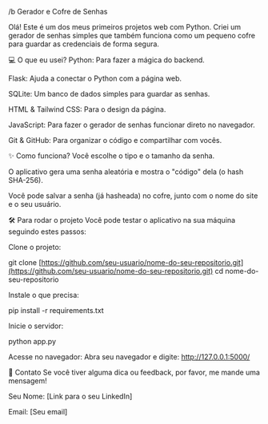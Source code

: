 /b Gerador e Cofre de Senhas
 
Olá! Este é um dos meus primeiros projetos web com Python. Criei um gerador de senhas simples que também funciona como um pequeno cofre para guardar as credenciais de forma segura.

💻 O que eu usei?
Python: Para fazer a mágica do backend.

Flask: Ajuda a conectar o Python com a página web.

SQLite: Um banco de dados simples para guardar as senhas.

HTML & Tailwind CSS: Para o design da página.

JavaScript: Para fazer o gerador de senhas funcionar direto no navegador.

Git & GitHub: Para organizar o código e compartilhar com vocês.

✨ Como funciona?
Você escolhe o tipo e o tamanho da senha.

O aplicativo gera uma senha aleatória e mostra o "código" dela (o hash SHA-256).

Você pode salvar a senha (já hasheada) no cofre, junto com o nome do site e o seu usuário.

🛠️ Para rodar o projeto
Você pode testar o aplicativo na sua máquina seguindo estes passos:

Clone o projeto:

git clone [https://github.com/seu-usuario/nome-do-seu-repositorio.git](https://github.com/seu-usuario/nome-do-seu-repositorio.git)
cd nome-do-seu-repositorio

Instale o que precisa:

pip install -r requirements.txt

Inicie o servidor:

python app.py

Acesse no navegador:
Abra seu navegador e digite: http://127.0.0.1:5000/

📧 Contato
Se você tiver alguma dica ou feedback, por favor, me mande uma mensagem!

Seu Nome: [Link para o seu LinkedIn]

Email: [Seu email]
